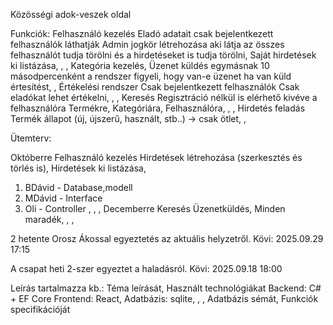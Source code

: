 Közösségi adok-veszek oldal

Funkciók:
Felhasználó kezelés
Eladó adatait csak bejelentkezett felhasználók láthatják
Admin jogkör létrehozása aki látja az összes felhasználót tudja törölni és a hirdetéseket is tudja törölni,
Saját hirdetések ki listázása,
,
,
Kategória kezelés,
Üzenet küldés egymásnak
10 másodpercenként a rendszer figyeli, hogy van-e üzenet ha van küld értesítést,
,
Értékelési rendszer
Csak bejelentkezett felhasználók
Csak eladókat lehet értékelni,
,
,
Keresés
Regisztráció nélkül is elérhető kivéve a felhasználóra
Termékre,
Kategóriára,
Felhasználóra,
,
,
Hirdetés feladás
Termék állapot (új, újszerű, használt, stb..) -> csak ötlet,
,

Ütemterv:

Októberre
Felhasználó kezelés
Hirdetések létrehozása (szerkesztés és törlés is),
Hirdetések ki listázása,

1. BDávid - Database,modell
2. MDávid - Interface
3. Oli - Controller
,
,
,
Decemberre
Keresés
Üzenetküldés,
Minden maradék,
,
,

2 hetente Orosz Ákossal egyeztetés az aktuális helyzetről.
Kövi: 2025.09.29 17:15

A csapat heti 2-szer egyeztet a haladásról.
Kövi: 2025.09.18 18:00

Leírás tartalmazza kb.:
Téma leírását,
Használt technológiákat
Backend: C# + EF Core
Frontend: React,
Adatbázis: sqlite,
,
,
Adatbázis sémát,
Funkciók specifikációját


